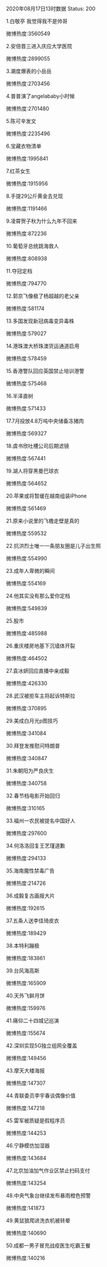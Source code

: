 2020年08月17日13时数据
Status: 200

1.白敬亭 我觉得我不是帅哥

微博热度:3560549

2.安倍晋三进入庆应大学医院

微博热度:2899055

3.潮度爆表的小岳岳

微博热度:2703456

4.普普演了angelababy小时候

微博热度:2701480

5.陈可辛发文

微博热度:2235496

6.宝藏衣物清单

微博热度:1995841

7.红茶女生

微博热度:1915956

8.手提29公斤黄金去兑现

微博热度:1191466

9.凌霄贺子秋为什么九年不回来

微博热度:872236

10.葡萄牙总统跳海救人

微博热度:808938

11.夺冠定档

微博热度:794770

12.郭京飞像极了杨超越的老父亲

微博热度:581174

13.多国发现新冠病毒变异毒株

微博热度:579027

14.港珠澳大桥珠澳货运通道启用

微博热度:578459

15.香港警队回应英国禁止培训港警

微博热度:575468

16.半泽直树

微博热度:571433

17.7月投放4.8万吨中央储备冻猪肉

微博热度:569327

18.虞书欣吐槽公司后期滤镜

微博热度:567441

19.湖人将穿黑曼巴球衣

微博热度:564652

20.苹果或将暂缓在越南组装iPhone

微博热度:561469

21.原来小说里的飞檐走壁是真的

微博热度:559532

22.抗洪烈士唯一一条朋友圈是儿子出生照

微博热度:554990

23.成年人卑微的瞬间

微博热度:554169

24.他其实没有那么爱你定档

微博热度:549839

25.股市

微博热度:485988

26.重庆楼房地基下沉墙体开裂

微博热度:464502

27.袁冰妍回应直播中亲成毅

微博热度:426330

28.武汉被拒车主将起诉特斯拉

微博热度:370895

29.美成白月光p图技巧

微博热度:341084

30.拜登发推慰问特朗普

微博热度:340847

31.朱朝阳为严良庆生

微博热度:340758

32.春节档电影开始回归

微博热度:310165

33.福州一农民被提名中国好人

微博热度:297600

34.何洛洛回复王艺瑾道歉

微博热度:294133

35.海南魔性禁毒广告

微博热度:214726

36.成毅复古画报大片

微博热度:192615

37.五条人送李佳琦皮衣

微博热度:189429

38.本特利蹦极

微博热度:183861

39.台风海高斯

微博热度:165909

40.天外飞鲜月饼

微博热度:159976

41.痛仰二十四城记巡演

微博热度:155674

42.深圳实现5G独立组网全覆盖

微博热度:149456

43.摩天大楼海报

微博热度:147307

44.青联委员李宇春谈偶像价值

微博热度:147218

45.雷军被质疑是假程序员

微博热度:144253

46.宁静模仿加湿器

微博热度:143684

47.北京加油加气作业区禁止扫码支付

微博热度:143254

48.中央气象台继续发布暴雨橙色预警

微博热度:141873

49.黄鼠狼爬进洗衣机被转晕

微博热度:140690

50.成都一男子冒充战疫医生吃霸王餐

微博热度:140216

